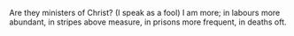Are they ministers of Christ? (I speak as a fool) I am more; in labours more abundant, in stripes above measure, in prisons more frequent, in deaths oft.
